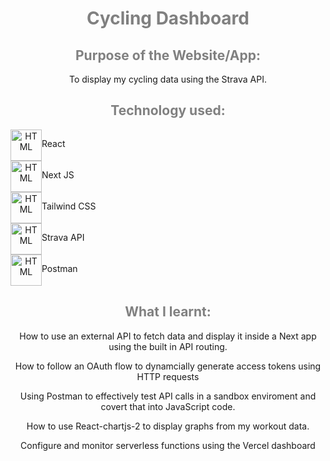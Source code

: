 <div>
 
<h1 style="color: grey" align="center">Cycling Dashboard</h1>
 
<h2 style="color: grey" align="center">Purpose of the Website/App:</h2>
 
<p align="center">To display my cycling data using the Strava API.<p>
 
<h2 style="color: grey" align="center">Technology used:</h2>
 
<div align="center">
  <div style="display: flex; flex-direction: row">
    <img align="center" src="https://symbols.getvecta.com/stencil_94/22_react-icon.e55e75bd2e.svg" alt="HTML" height="50"/>
    <p align="center">React</p>
 </div>
</div>
   
<div align="center">
  <div style="display: flex; flex-direction: row">
    <img align="center" src="https://upload.wikimedia.org/wikipedia/commons/8/8e/Nextjs-logo.svg" alt="HTML" height="50"/>
    <p align="center">Next JS</p>
  </div>
</div>
   
<div align="center">
  <div style="display: flex; flex-direction: row">
    <img align="center" src="https://symbols.getvecta.com/stencil_97/3_tailwind-css-icon.5009c3dbea.svg" alt="HTML" height="50"/>
    <p align="center">Tailwind CSS</p>
  </div>
</div>

<div align="center">
  <div style="display: flex; flex-direction: row">
    <img align="center" src="https://www.vectorlogo.zone/logos/strava/strava-icon.svg" alt="HTML" height="50"/>
    <p align="center">Strava API</p>
  </div>
</div>

<div align="center">
  <div style="display: flex; flex-direction: row">
    <img align="center" src="https://cdn.worldvectorlogo.com/logos/postman.svg" alt="HTML" height="50"/>
    <p align="center">Postman</p>
  </div>
</div>
 
  
<h2 style="color: grey" align="center">What I learnt:</h2>

<p align="center">How to use an external API to fetch data and display it inside a Next app using the built in API routing.</p>
<p align="center">How to follow an OAuth flow to dynamcially generate access tokens using HTTP requests</p>
<p align="center">Using Postman to effectively test API calls in a sandbox enviroment and covert that into JavaScript code.</p>
<p align="center">How to use React-chartjs-2 to display graphs from my workout data.</p>
<p align="center">Configure and monitor serverless functions using the Vercel dashboard</p>

</div>

